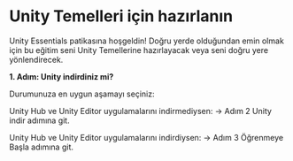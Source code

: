 # Unity Temelleri için hazırlanın

Unity Essentials patikasına hoşgeldin! Doğru yerde olduğundan emin olmak için bu eğitim seni Unity Temellerine hazırlayacak veya seni doğru yere yönlendirecek.

**1. Adım: Unity indirdiniz mi?**

Durumunuza en uygun aşamayı seçiniz:

Unity Hub ve Unity Editor uygulamalarını indirmediysen:
→ Adım 2 Unity indir adımına git.

Unity Hub ve Unity Editor uygulamalarını indirdiysen:
→ Adım 3 Öğrenmeye Başla adımına git.

